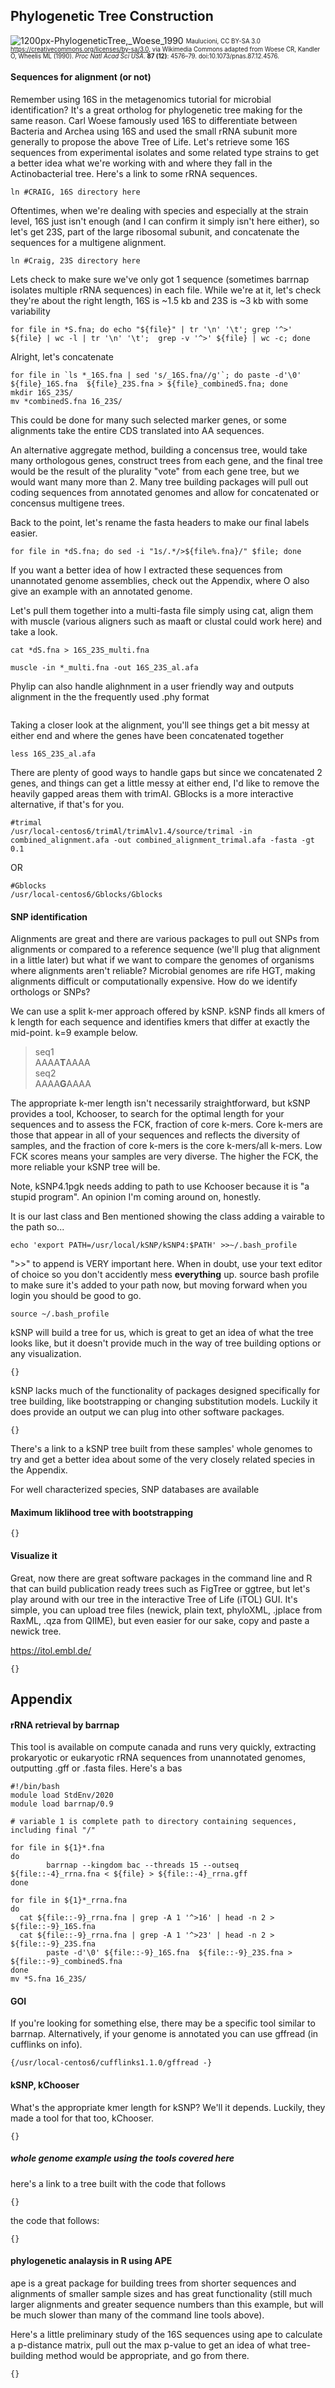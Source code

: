 ## Phylogenetic Tree Construction

![1200px-PhylogeneticTree,_Woese_1990](https://github.com/cmatth25/722_Group/assets/101157734/aac7c31f-dfc6-40c8-8360-9c3ec5728088)
<sub><sup>Maulucioni, CC BY-SA 3.0 <https://creativecommons.org/licenses/by-sa/3.0>, via Wikimedia Commons adapted from Woese CR, Kandler O, Wheelis ML (1990). *Proc Natl Acad Sci USA*. **87 (12)**: 4576–79. doi:10.1073/pnas.87.12.4576.</sup></sub>


#### Sequences for alignment (or not)

Remember using 16S in the metagenomics tutorial for microbial identification? It's a great ortholog for phylogenetic tree making for the same reason. Carl Woese famously used 16S to differentiate between Bacteria and Archea using 16S and used the small rRNA subunit more generally to propose the above Tree of Life.
Let's retrieve some 16S sequences from experimental isolates and some related type strains to get a better idea what we're working with and where they fall in the Actinobacterial tree. Here's a link to some rRNA sequences.

```
ln #CRAIG, 16S directory here
```

Oftentimes, when we're dealing with species and especially at the strain level, 16S just isn't enough (and I can confirm it simply isn't here either), so let's get 23S, part of the large ribosomal subunit, and concatenate the sequences for a multigene alignment. 

```
ln #Craig, 23S directory here
```
Lets check to make sure we've only got 1 sequence (sometimes barrnap isolates multiple rRNA sequences) in each file. While we're at it, let's check they're about the right length, 16S is ~1.5 kb and 23S is ~3 kb with some variability
```
for file in *S.fna; do echo "${file}" | tr '\n' '\t'; grep '^>' ${file} | wc -l | tr '\n' '\t';  grep -v '^>' ${file} | wc -c; done
```
Alright, let's concatenate
```
for file in `ls *_16S.fna | sed 's/_16S.fna//g'`; do paste -d'\0' ${file}_16S.fna  ${file}_23S.fna > ${file}_combinedS.fna; done
mkdir 16S_23S/
mv *combinedS.fna 16_23S/
```
This could be done for many such selected marker genes, or some alignments take the entire CDS translated into AA sequences. 

An alternative aggregate method, building a concensus tree, would take many orthologous genes, construct trees from each gene, and the final tree would be the result of the plurality "vote" from each gene tree, but we would want many more than 2. Many tree building packages will pull out coding sequences from annotated genomes and allow for concatenated or concensus multigene trees. 

Back to the point, let's rename the fasta headers to make our final labels easier.

```
for file in *dS.fna; do sed -i "1s/.*/>${file%.fna}/" $file; done
```

If you want a better idea of how I extracted these sequences from unannotated genome assemblies, check out the Appendix, where O also give an example with an annotated genome.

Let's pull them together into a multi-fasta file simply using cat, align them with muscle (various aligners such as maaft or clustal could work here) and take a look.  

```
cat *dS.fna > 16S_23S_multi.fna
```
```
muscle -in *_multi.fna -out 16S_23S_al.afa
```
Phylip can also handle alighnment in a user friendly way and outputs alignment in the the frequently used .phy format

```

```

Taking a closer look at the alignment, you'll see things get a bit messy at either end and where the genes have been concatenated together 

```
less 16S_23S_al.afa
```

There are plenty of good ways to handle gaps but since we concatenated 2 genes, and things can get a little messy at either end, I'd like to remove the heavily gapped areas them with trimAl. GBlocks is a more interactive alternative, if that's for you.

```
#trimal
/usr/local-centos6/trimAl/trimAlv1.4/source/trimal -in combined_alignment.afa -out combined_alignment_trimal.afa -fasta -gt 0.1
```
OR
```
#Gblocks
/usr/local-centos6/Gblocks/Gblocks
```

#### SNP identification

Alignments are great and there are various packages to pull out SNPs from alignments or compared to a reference sequence (we'll plug that alignment in a little later) but what if we want to compare the genomes of organisms where alignments aren't reliable? Microbial genomes are rife HGT, making alignments difficult or computationally expensive. How do we identify orthologs or SNPs?

We can use a split k-mer approach offered by kSNP. kSNP finds all kmers of k length for each sequence and identifies kmers that differ at exactly the mid-point. k=9 example below.

>seq1  
AAAA**T**AAAA  
>seq2  
AAAA**G**AAAA  

The appropriate k-mer length isn't necessarily straightforward, but kSNP provides a tool, Kchooser, to search for the optimal length for your sequences and to assess the FCK, fraction of core k-mers. Core k-mers are those that appear in all of your sequences and reflects the diversity of samples, and the fraction of core k-mers is the core k-mers/all k-mers. Low FCK scores means your samples are very diverse. The higher the FCK, the more reliable your kSNP tree will be.

Note, kSNP4.1pgk needs adding to path to use Kchooser because it is "a stupid program". An opinion I'm coming around on, honestly. 

It is our last class and Ben mentioned showing the class adding a vairable to the path so...
```
echo 'export PATH=/usr/local/kSNP/kSNP4:$PATH' >>~/.bash_profile
```
">>" to append is VERY important here. When in doubt, use your text editor of choice so you don't accidently mess **everything** up.
source bash profile to make sure it's added to your path now, but moving forward when you login you should be good to go.
```
source ~/.bash_profile
```

kSNP will build a tree for us, which is great to get an idea of what the tree looks like, but it doesn't provide much in the way of tree building options or any visualization.

```
{}
```

kSNP lacks much of the functionality of packages designed specifically for tree building, like bootstrapping or changing substitution models. Luckily it does provide an output we can plug into other software packages.

```  
{}
```

There's a link to a kSNP tree built from these samples' whole genomes to try and get a better idea about some of the very closely related species in the Appendix.

For well characterized species, SNP databases are available

#### Maximum liklihood tree with bootstrapping

```
{}
```


#### Visualize it

Great, now there are great software packages in the command line and R that can build publication ready trees such as FigTree or ggtree, but let's play around with our tree in the interactive Tree of Life (iTOL) GUI. It's simple, you can upload tree files (newick, plain text, phyloXML, .jplace from RaxML, .qza from QIIME), but even easier for our sake, copy and paste a newick tree.

https://itol.embl.de/

```
{}
```

## Appendix

#### rRNA retrieval by barrnap

This tool is available on compute canada and runs very quickly, extracting prokaryotic or eukaryotic rRNA sequences from unannotated genomes, outputting .gff or .fasta files. Here's a bas

```
#!/bin/bash
module load StdEnv/2020
module load barrnap/0.9

# variable 1 is complete path to directory containing sequences, including final "/"

for file in ${1}*.fna
do
        barrnap --kingdom bac --threads 15 --outseq ${file::-4}_rrna.fna < ${file} > ${file::-4}_rrna.gff
done

for file in ${1}*_rrna.fna
do
  cat ${file::-9}_rrna.fna | grep -A 1 '^>16' | head -n 2 > ${file::-9}_16S.fna
  cat ${file::-9}_rrna.fna | grep -A 1 '^>23' | head -n 2 > ${file::-9}_23S.fna
        paste -d'\0' ${file::-9}_16S.fna  ${file::-9}_23S.fna > ${file::-9}_combinedS.fna
done
mv *S.fna 16_23S/

```

#### GOI

If you're looking for something else, there may be a specific tool similar to barrnap. Alternatively, if your genome is annotated you can use gffread (in cufflinks on info).

```
{/usr/local-centos6/cufflinks1.1.0/gffread -}
```

#### kSNP, kChooser

What's the appropriate kmer length for kSNP? We'll it depends. Luckily, they made a tool for that too, kChooser.

```
{}
```

##### whole genome example using the tools covered here

here's a link to a tree built with the code that follows

```
{}
```

the code that follows:

```
{}
```

#### phylogenetic analaysis in R using APE

ape is a great package for building trees from shorter sequences and alignments of smaller sample sizes and has great functionality (still much larger alignments and greater sequence numbers than this example, but will be much slower than many of the command line tools above).

Here's a little preliminary study of the 16S sequences using ape to calculate a p-distance matrix, pull out the max p-value to get an idea of what tree-building method would be appropriate, and go from there. 

```
{}
```
